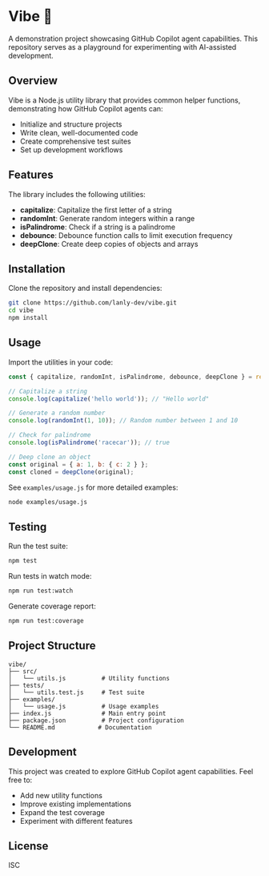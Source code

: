 # Vibe 🎵

A demonstration project showcasing GitHub Copilot agent capabilities. This repository serves as a playground for experimenting with AI-assisted development.

## Overview

Vibe is a Node.js utility library that provides common helper functions, demonstrating how GitHub Copilot agents can:
- Initialize and structure projects
- Write clean, well-documented code
- Create comprehensive test suites
- Set up development workflows

## Features

The library includes the following utilities:

- **capitalize**: Capitalize the first letter of a string
- **randomInt**: Generate random integers within a range
- **isPalindrome**: Check if a string is a palindrome
- **debounce**: Debounce function calls to limit execution frequency
- **deepClone**: Create deep copies of objects and arrays

## Installation

Clone the repository and install dependencies:

```bash
git clone https://github.com/lanly-dev/vibe.git
cd vibe
npm install
```

## Usage

Import the utilities in your code:

```javascript
const { capitalize, randomInt, isPalindrome, debounce, deepClone } = require('./index');

// Capitalize a string
console.log(capitalize('hello world')); // "Hello world"

// Generate a random number
console.log(randomInt(1, 10)); // Random number between 1 and 10

// Check for palindrome
console.log(isPalindrome('racecar')); // true

// Deep clone an object
const original = { a: 1, b: { c: 2 } };
const cloned = deepClone(original);
```

See `examples/usage.js` for more detailed examples:

```bash
node examples/usage.js
```

## Testing

Run the test suite:

```bash
npm test
```

Run tests in watch mode:

```bash
npm run test:watch
```

Generate coverage report:

```bash
npm run test:coverage
```

## Project Structure

```
vibe/
├── src/
│   └── utils.js          # Utility functions
├── tests/
│   └── utils.test.js     # Test suite
├── examples/
│   └── usage.js          # Usage examples
├── index.js              # Main entry point
├── package.json          # Project configuration
└── README.md            # Documentation
```

## Development

This project was created to explore GitHub Copilot agent capabilities. Feel free to:
- Add new utility functions
- Improve existing implementations
- Expand the test coverage
- Experiment with different features

## License

ISC
